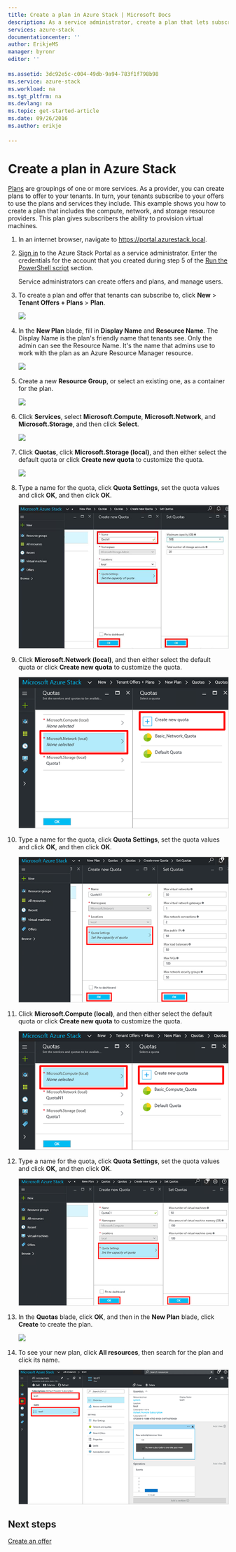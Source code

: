 ```yaml
---
title: Create a plan in Azure Stack | Microsoft Docs
description: As a service administrator, create a plan that lets subscribers provision virtual machines.
services: azure-stack
documentationcenter: ''
author: ErikjeMS
manager: byronr
editor: ''

ms.assetid: 3dc92e5c-c004-49db-9a94-783f1f798b98
ms.service: azure-stack
ms.workload: na
ms.tgt_pltfrm: na
ms.devlang: na
ms.topic: get-started-article
ms.date: 09/26/2016
ms.author: erikje

---
```

# Create a plan in Azure Stack
[Plans](azure-stack-key-features.md) are groupings of one or more services. As a provider, you can create plans to offer to your tenants. In turn, your tenants subscribe to your offers to use the plans and services they include. This example shows you how to create a plan that includes the compute, network, and storage resource providers. This plan gives subscribers the ability to provision virtual machines.

1. In an internet browser, navigate to https://portal.azurestack.local.
2. [Sign in](azure-stack-connect-azure-stack.md) to the Azure Stack Portal as a service administrator. Enter the credentials for the account that you created during step 5 of the [Run the PowerShell script](azure-stack-run-powershell-script.md) section.

   Service administrators can create offers and plans, and manage users.
3. To create a plan and offer that tenants can subscribe to, click **New** > **Tenant Offers + Plans** > **Plan**.

   ![](media/azure-stack-create-plan/image01.png)
4. In the **New Plan** blade, fill in **Display Name** and **Resource Name**. The Display Name is the plan's friendly name that tenants see. Only the admin can see the Resource Name. It's the name that admins use to work with the plan as an Azure Resource Manager resource.

   ![](media/azure-stack-create-plan/image02.png)
5. Create a new **Resource Group**, or select an existing one, as a container for the plan.

   ![](media/azure-stack-create-plan/image02a.png)
6. Click **Services**, select **Microsoft.Compute**, **Microsoft.Network**, and **Microsoft.Storage**, and then click **Select**.

   ![](media/azure-stack-create-plan/image03.png)
7. Click **Quotas**, click **Microsoft.Storage (local)**, and then either select the default quota or click **Create new quota** to customize the quota.

   ![](media/azure-stack-create-plan/image04.png)
8. Type a name for the quota, click **Quota Settings**, set the quota values and click **OK**, and then click **OK**.

   ![](media/azure-stack-create-plan/image06.png)
9. Click **Microsoft.Network (local)**, and then either select the default quota or click **Create new quota** to customize the quota.

    ![](media/azure-stack-create-plan/image07.png)
10. Type a name for the quota, click **Quota Settings**, set the quota values and click **OK**, and then click **OK**.

    ![](media/azure-stack-create-plan/image08.png)
11. Click **Microsoft.Compute (local)**, and then either select the default quota or click **Create new quota** to customize the quota.

    ![](media/azure-stack-create-plan/image09.png)
12. Type a name for the quota, click **Quota Settings**, set the quota values and click **OK**, and then click **OK**.

    ![](media/azure-stack-create-plan/image10.png)
13. In the **Quotas** blade, click **OK**, and then in the **New Plan** blade, click **Create** to create the plan.

    ![](media/azure-stack-create-plan/image11.png)
14. To see your new plan, click **All resources**, then search for the plan and click its name.

    ![](media/azure-stack-create-plan/image12.png)

## Next steps
[Create an offer](azure-stack-create-offer.md)

